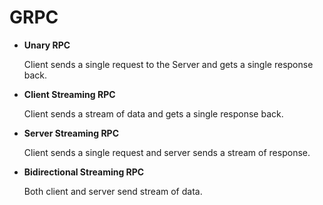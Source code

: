 # GRPC


- **Unary RPC**

    Client sends a single request to the Server and gets a single response back.

- **Client Streaming RPC**

  Client sends a stream of data and gets a single response back.

- **Server Streaming RPC**

  Client sends a single request and server sends a stream of response.

- **Bidirectional Streaming RPC**

  Both client and server send stream of data.
